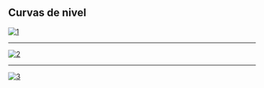 ## Curvas de nivel
[![1](https://i.ibb.co/RcJdtVp/Curvas-Nivel.png "1")](https://i.ibb.co/RcJdtVp/Curvas-Nivel.png "1")

------------


[![2](https://i.ibb.co/tmgHpd7/Curvas-Nivel-2.png "2")](https://i.ibb.co/tmgHpd7/Curvas-Nivel-2.png "2")


------------

[![3](https://i.ibb.co/HPj6pkH/Curvas-Nivel-3.png "3")](https://i.ibb.co/HPj6pkH/Curvas-Nivel-3.png "3")
